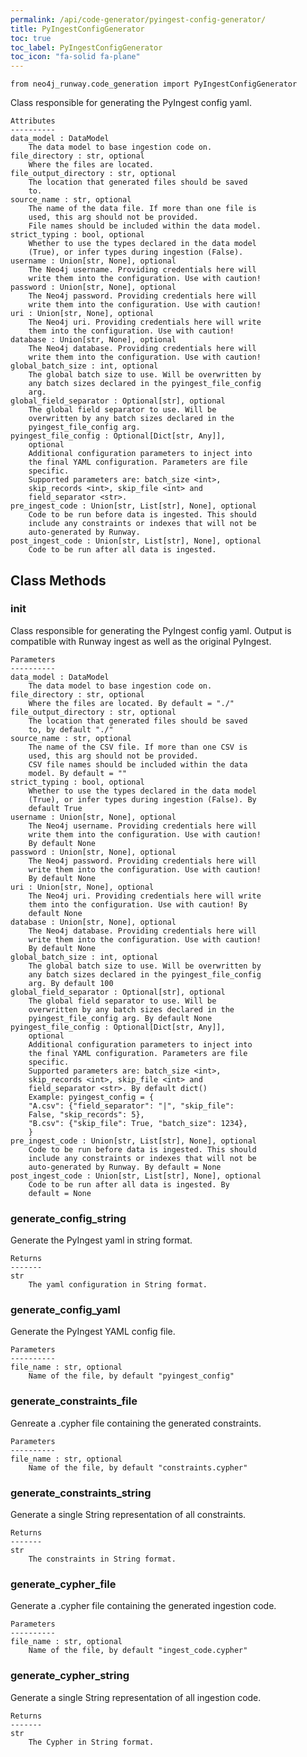 ```yaml
---
permalink: /api/code-generator/pyingest-config-generator/
title: PyIngestConfigGenerator
toc: true
toc_label: PyIngestConfigGenerator
toc_icon: "fa-solid fa-plane"
---
```


    from neo4j_runway.code_generation import PyIngestConfigGenerator


 Class responsible for generating the PyIngest config yaml.

    Attributes
    ----------
    data_model : DataModel
        The data model to base ingestion code on.
    file_directory : str, optional
        Where the files are located.
    file_output_directory : str, optional
        The location that generated files should be saved
        to.
    source_name : str, optional
        The name of the data file. If more than one file is
        used, this arg should not be provided.
        File names should be included within the data model.
    strict_typing : bool, optional
        Whether to use the types declared in the data model
        (True), or infer types during ingestion (False).
    username : Union[str, None], optional
        The Neo4j username. Providing credentials here will
        write them into the configuration. Use with caution!
    password : Union[str, None], optional
        The Neo4j password. Providing credentials here will
        write them into the configuration. Use with caution!
    uri : Union[str, None], optional
        The Neo4j uri. Providing credentials here will write
        them into the configuration. Use with caution!
    database : Union[str, None], optional
        The Neo4j database. Providing credentials here will
        write them into the configuration. Use with caution!
    global_batch_size : int, optional
        The global batch size to use. Will be overwritten by
        any batch sizes declared in the pyingest_file_config
        arg.
    global_field_separator : Optional[str], optional
        The global field separator to use. Will be
        overwritten by any batch sizes declared in the
        pyingest_file_config arg.
    pyingest_file_config : Optional[Dict[str, Any]],
        optional
        Additional configuration parameters to inject into
        the final YAML configuration. Parameters are file
        specific.
        Supported parameters are: batch_size <int>,
        skip_records <int>, skip_file <int> and
        field_separator <str>.
    pre_ingest_code : Union[str, List[str], None], optional
        Code to be run before data is ingested. This should
        include any constraints or indexes that will not be
        auto-generated by Runway.
    post_ingest_code : Union[str, List[str], None], optional
        Code to be run after all data is ingested.



## Class Methods


### __init__
Class responsible for generating the PyIngest config
        yaml. Output is compatible with Runway ingest as
        well as
    the original PyIngest.

    Parameters
    ----------
    data_model : DataModel
        The data model to base ingestion code on.
    file_directory : str, optional
        Where the files are located. By default = "./"
    file_output_directory : str, optional
        The location that generated files should be saved
        to, by default "./"
    source_name : str, optional
        The name of the CSV file. If more than one CSV is
        used, this arg should not be provided.
        CSV file names should be included within the data
        model. By default = ""
    strict_typing : bool, optional
        Whether to use the types declared in the data model
        (True), or infer types during ingestion (False). By
        default True
    username : Union[str, None], optional
        The Neo4j username. Providing credentials here will
        write them into the configuration. Use with caution!
        By default None
    password : Union[str, None], optional
        The Neo4j password. Providing credentials here will
        write them into the configuration. Use with caution!
        By default None
    uri : Union[str, None], optional
        The Neo4j uri. Providing credentials here will write
        them into the configuration. Use with caution! By
        default None
    database : Union[str, None], optional
        The Neo4j database. Providing credentials here will
        write them into the configuration. Use with caution!
        By default None
    global_batch_size : int, optional
        The global batch size to use. Will be overwritten by
        any batch sizes declared in the pyingest_file_config
        arg. By default 100
    global_field_separator : Optional[str], optional
        The global field separator to use. Will be
        overwritten by any batch sizes declared in the
        pyingest_file_config arg. By default None
    pyingest_file_config : Optional[Dict[str, Any]],
        optional
        Additional configuration parameters to inject into
        the final YAML configuration. Parameters are file
        specific.
        Supported parameters are: batch_size <int>,
        skip_records <int>, skip_file <int> and
        field_separator <str>. By default dict()
        Example: pyingest_config = {
        "A.csv": {"field_separator": "|", "skip_file":
        False, "skip_records": 5},
        "B.csv": {"skip_file": True, "batch_size": 1234},
        }
    pre_ingest_code : Union[str, List[str], None], optional
        Code to be run before data is ingested. This should
        include any constraints or indexes that will not be
        auto-generated by Runway. By default = None
    post_ingest_code : Union[str, List[str], None], optional
        Code to be run after all data is ingested. By
        default = None


### generate_config_string
Generate the PyIngest yaml in string format.

    Returns
    -------
    str
        The yaml configuration in String format.


### generate_config_yaml
Generate the PyIngest YAML config file.

    Parameters
    ----------
    file_name : str, optional
        Name of the file, by default "pyingest_config"


### generate_constraints_file
Genreate a .cypher file containing the generated
        constraints.

    Parameters
    ----------
    file_name : str, optional
        Name of the file, by default "constraints.cypher"


### generate_constraints_string
Generate a single String representation of all
        constraints.

    Returns
    -------
    str
        The constraints in String format.


### generate_cypher_file
Generate a .cypher file containing the generated
        ingestion code.

    Parameters
    ----------
    file_name : str, optional
        Name of the file, by default "ingest_code.cypher"


### generate_cypher_string
Generate a single String representation of all ingestion
        code.

    Returns
    -------
    str
        The Cypher in String format.
